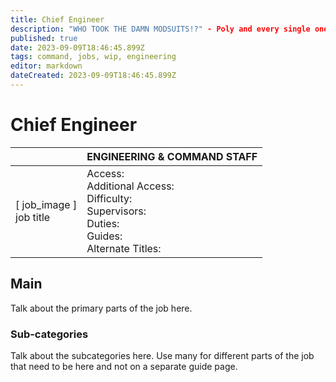```yaml
---
title: Chief Engineer
description: "WHO TOOK THE DAMN MODSUITS!?" - Poly and every single one of his masters
published: true
date: 2023-09-09T18:46:45.899Z
tags: command, jobs, wip, engineering
editor: markdown
dateCreated: 2023-09-09T18:46:45.899Z
---
```


# Chief Engineer

|                             | ENGINEERING & COMMAND STAFF                                                                                   |
|-----------------------------|----------------------------------------------------------------------------------------------|
| \[ job_image ]<br>job title | Access:<br>Additional Access:<br>Difficulty:<br>Supervisors:<br>Duties:<br>Guides:<br>Alternate Titles: |

## Main 
Talk about the primary parts of the job here.


### Sub-categories
Talk about the subcategories here. Use many for different parts of the job that need to be here and not on a separate guide page.